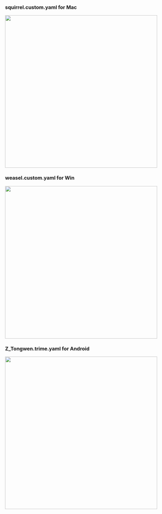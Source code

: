 ### squirrel.custom.yaml for Mac
<div align=left><img src="https://i.loli.net/2020/11/13/2LT9b6JjmsP74uk.png" width="500">

### weasel.custom.yaml for Win
<div align=left><img src="https://i.loli.net/2020/11/13/5xSTsMtN2BRplzj.png" width="500">

### Z_Tongwen.trime.yaml for Android
<div align=left><img src="https://s2.loli.net/2022/02/06/moLfHh26uAaswjg.png" width="500">
